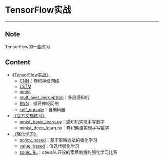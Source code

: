 # TensorFlow实战
-----------

## Note
TensorFlow的一些练习

## Content

- [《TensorFlow实战》](TensorFlow实战)
  - [CNN](TensorFlow实战/CNN)：卷积神经网络
  - [LSTM](TensorFlow实战/LSTM)
  - [mnist](TensorFlow实战/mnist)
  - [multilayer_perceptron](TensorFlow实战/multilayer_perceptron)：多层感知机
  - [RNN](TensorFlow实战/RNN)：循环神经网络
  - [self_encode](TensorFlow实战/self_encode)：自编码器
- [《官方文档练习》](tensorflow文档)
    - [mnist_basic_learn.py](tensorflow文档/mnist_basic_learn.py)：感知机实现手写数字
    - [minist_deep_learn.py](tensorflow文档/minist_deep_learn.py)：卷积网络实现手写数字
- [ 《强化学习》](强化学习)
    - [policy_based](强化学习/policy_based)：基于策略方法的强化学习
    - [value_based](value_based)：值迭代强化学习
	- [sonic_RL](sonic_RL)：openAL开设的索尼刺猬的强化学习比赛